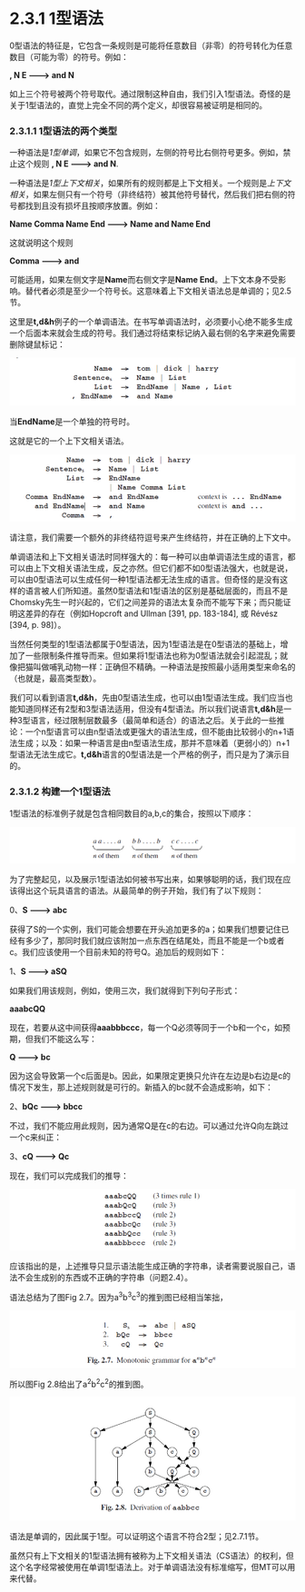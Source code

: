 # 2.3.1 1型语法

0型语法的特征是，它包含一条规则是可能将任意数目（非零）的符号转化为任意数目（可能为零）的符号。例如：

**, N E ---> and N**

如上三个符号被两个符号取代。通过限制这种自由，我们引入1型语法。奇怪的是关于1型语法的，直觉上完全不同的两个定义，却很容易被证明是相同的。

### 2.3.1.1 1型语法的两个类型

一种语法是*1型单调*，如果它不包含规则，左侧的符号比右侧符号更多。例如，禁止这个规则 **, N E ---> and N**.

一种语法是*1型上下文相关*，如果所有的规则都是上下文相关。一个规则是*上下文相关*，如果左侧只有一个符号（非终结符）被其他符号替代，然后我们把右侧的符号都找到且没有损坏且按顺序放置。例如：

**Name Comma Name End ---> Name and Name End**

这就说明这个规则

**Comma ---> and**

可能适用，如果左侧文字是**Name**而右侧文字是**Name End**。上下文本身不受影响。替代者必须是至少一个符号长。这意味着上下文相关语法总是单调的；见2.5节。

这里是**t,d&h**例子的一个单调语法。在书写单调语法时，必须要小心绝不能多生成一个后面本来就会生成的符号。我们通过将结束标记纳入最右侧的名字来避免需要删除键鼠标记：

![图1](../../img/2.3.1_1.png)

当**EndName**是一个单独的符号时。

这就是它的一个上下文相关语法。

![图2](../../img/2.3.1_2.png)

请注意，我们需要一个额外的非终结符逗号来产生终结符，并在正确的上下文中。

单调语法和上下文相关语法时同样强大的：每一种可以由单调语法生成的语言，都可以由上下文相关语法生成，反之亦然。但它们都不如0型语法强大，也就是说，可以由0型语法可以生成任何一种1型语法都无法生成的语言。但奇怪的是没有这样的语言被人们所知道。虽然0型语法和1型语法的区别是基础层面的，而且不是Chomsky先生一时兴起的，它们之间差异的语法太复杂而不能写下来；而只能证明这差异的存在（例如Hopcroft and Ullman [391, pp. 183-184], 或 Révész [394, p. 98]）。

当然任何类型的1型语法都属于0型语法，因为1型语法是在0型语法的基础上，增加了一些限制条件推导而来。但如果将1型语法也称为0型语法就会引起混乱；就像把猫叫做哺乳动物一样：正确但不精确。一种语法是按照最小适用类型来命名的（也就是，最高类型数）。

我们可以看到语言**t,d&h**，先由0型语法生成，也可以由1型语法生成。我们应当也能知道同样还有2型和3型语法适用，但没有4型语法。所以我们说语言**t,d&h**是一种3型语言，经过限制层数最多（最简单和适合）的语法之后。关于此的一些推论：一个n型语言可以由n型语法或更强大的语法生成，但不能由比较弱小的n+1语法生成；以及：如果一种语言是由n型语法生成，那并不意味着（更弱小的）n+1型语法无法生成它。**t,d&h**语言的0型语法是一个严格的例子，而只是为了演示目的。

### 2.3.1.2 构建一个1型语法

1型语法的标准例子就是包含相同数目的a,b,c的集合，按照以下顺序：

![图3](../../img/2.3.1_3.png)

为了完整起见，以及展示1型语法如何被书写出来，如果够聪明的话，我们现在应该得出这个玩具语言的语法。从最简单的例子开始，我们有了以下规则：

0、**S ---> abc**

获得了S的一个实例，我们可能会想要在开头追加更多的a；如果我们想要记住已经有多少了，那同时我们就应该附加一点东西在结尾处，而且不能是一个b或者c。我们应该使用一个目前未知的符号Q。追加后的规则如下：

1、**S ---> aSQ**

如果我们用该规则，例如，使用三次，我们就得到下列句子形式：

**aaabcQQ**

现在，若要从这中间获得**aaabbbccc**，每一个Q必须等同于一个b和一个c，如预期，但我们不能这么写：

**Q ---> bc**

因为这会导致第一个c后面是b。因此，如果限定更换只允许在左边是b右边是c的情况下发生，那上述规则就是可行的。新插入的bc就不会造成影响，如下：

2、**bQc ---> bbcc**

不过，我们不能应用此规则，因为通常Q是在c的右边。可以通过允许Q向左跳过一个c来纠正：

3、**cQ ---> Qc**

现在，我们可以完成我们的推导：

![图4](../../img/2.3.1_4.png)

应该指出的是，上述推导只显示语法能生成正确的字符串，读者需要说服自己，语法不会生成别的东西或不正确的字符串（问题2.4）。

语法总结为了图Fig 2.7。因为a<sup>3</sup>b<sup>3</sup>c<sup>3</sup>的推到图已经相当笨拙，

![图5 Fig2.7](../../img/2.3.1_5-Fig.2.7.png)

所以图Fig 2.8给出了a<sup>2</sup>b<sup>2</sup>c<sup>2</sup>的推到图。

![图6 Fig2.8](../../img/2.3.1_6-Fig.2.8.png)

语法是单调的，因此属于1型。可以证明这个语言不符合2型；见2.7.1节。

虽然只有上下文相关的1型语法拥有被称为上下文相关语法（CS语法）的权利，但这个名字经常被使用在单调1型语法上。对于单调语法没有标准缩写，但MT可以用来代替。